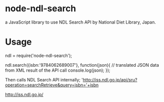 # node-ndl-search
a JavaScript library to use NDL Search API by National Diet Library, Japan.

# Usage

ndl = require('node-ndl-search');

ndl.search({isbn:'9784062689007'}, function(json){
  // translated JSON data from XML result of the API call
  console.log(json);
});


Then calls NDL Search API internally; 'http://iss.ndl.go.jp/api/sru?operation=searchRetrieve&query=isbn='+isbn

http://iss.ndl.go.jp/
